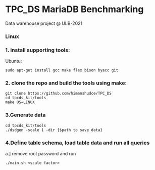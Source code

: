# TPC_DS MariaDB Benchmarking 
Data warehouse project @ ULB-2021 

### Linux
### 1. install supporting tools:
Ubuntu:
```
sudo apt-get install gcc make flex bison byacc git
```

### 2. clone the repo and build the tools using make:
```
git clone https://github.com/himanshudce/TPC_DS
cd tpcds_kit/tools
make OS=LINUX
```

### 3.Generate data 
```
cd tpcds_kit/tools
./dsdgen -scale 1 -dir {$path to save data}
```

### 4.Define table schema, load table data and run all queries
a.] remove root password and run
```
./main.sh <scale factor>
```
